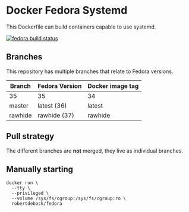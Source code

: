 Docker Fedora Systemd
=====================

This Dockerfile can build containers capable to use systemd.

[![fedora build status](https://img.shields.io/docker/cloud/build/robertdebock/fedora.svg)](https://hub.docker.com/repository/docker/robertdebock/fedora)

Branches
--------

This repository has multiple branches that relate to Fedora versions.

|Branch |Fedora Version|Docker image tag|
|-------|--------------|----------------|
|35     |35            |34              |
|master |latest (36)   |latest          |
|rawhide|rawhide (37)  |rawhide         |

Pull strategy
-------------

The different branches are **not** merged, they live as individual branches.

Manually starting
-----------------

```
docker run \
  --tty \
  --privileged \
  --volume /sys/fs/cgroup:/sys/fs/cgroup:ro \
  robertdebock/fedora
```
